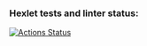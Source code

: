 ### Hexlet tests and linter status:
[![Actions Status](https://github.com/energizerz/data-analytics-project-96/actions/workflows/hexlet-check.yml/badge.svg)](https://github.com/energizerz/data-analytics-project-96/actions)